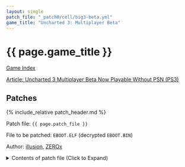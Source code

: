 ```yaml
---
layout: single
patch_file: "_patch0/cell/big3-beta.yml"
game_title: "Uncharted 3: Multiplayer Beta"
---
```


# {{ page.game_title }}

[Game Index](/patch/#ps3)

[Article: Uncharted 3 Multiplayer Beta Now Playable Without PSN (PS3)](/patches/2022/03/09/Big3-MPBeta-Lan/)

## Patches

{% include_relative patch_header.md %}

Patch file: `{{ page.patch_file }}`

File to be patched: `EBOOT.ELF` (decrypted `EBOOT.BIN`)

Author: [illusion](https://twitter.com/illusion0002), [ZEROx](https://github.com/Xcedf)

<details>
<summary>Contents of patch file (Click to Expand)</summary>

{% highlight yml %}
{% flexible_include {{ page.patch_file }} %}
{% endhighlight %}

</details>
